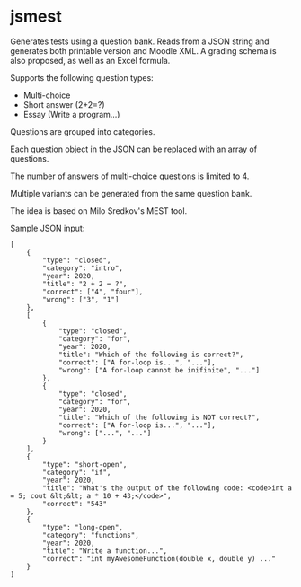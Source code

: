 # jsmest

Generates tests using a question bank. Reads from a JSON string and generates both printable version and Moodle XML. A grading schema is also proposed, as well as an Excel formula.

Supports the following question types:
- Multi-choice
- Short answer (2+2=?)
- Essay (Write a program...)

Questions are grouped into categories.

Each question object in the JSON can be replaced with an array of questions.

The number of answers of multi-choice questions is limited to 4.

Multiple variants can be generated from the same question bank.

The idea is based on Milo Sredkov's MEST tool.

Sample JSON input:

```
[
	{
		"type": "closed",
		"category": "intro",
		"year": 2020,
		"title": "2 + 2 = ?",
		"correct": ["4", "four"],
		"wrong": ["3", "1"]
	},
	[
		{
			"type": "closed",
			"category": "for",
			"year": 2020,
			"title": "Which of the following is correct?",
			"correct": ["A for-loop is...", "..."],
			"wrong": ["A for-loop cannot be inifinite", "..."]
		},
		{
			"type": "closed",
			"category": "for",
			"year": 2020,
			"title": "Which of the following is NOT correct?",
			"correct": ["A for-loop is...", "..."],
			"wrong": ["...", "..."]
		}
	],
	{
		"type": "short-open",
		"category": "if",
		"year": 2020,
		"title": "What's the output of the following code: <code>int a = 5; cout &lt;&lt; a * 10 + 43;</code>",
		"correct": "543"
	},
	{
		"type": "long-open",
		"category": "functions",
		"year": 2020,
		"title": "Write a function...",
		"correct": "int myAwesomeFunction(double x, double y) ..."
	}
]
```

